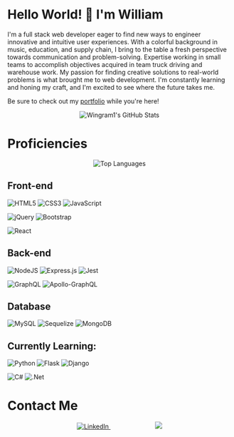 # Hello World! 👋 I'm William

I'm a full stack web developer eager to find new ways to engineer innovative and intuitive user experiences. With a colorful background in music, education, and supply chain, I bring to the table a fresh perspective towards communication and problem-solving. Expertise working in small teams to accomplish objectives acquired in team truck driving and warehouse work. My passion for finding creative solutions to real-world problems is what brought me to web development. I'm constantly learning and honing my craft, and I'm excited to see where the future takes me.

Be sure to check out my <a href='https://wingram1.github.io/portfolio'>portfolio</a> while you're here!

<!--
**wingram1/wingram1** is a ✨ _special_ ✨ repository because its `README.md` (this file) appears on your GitHub profile.

Here are some ideas to get you started:

- 🔭 I’m currently working on ...
- 🌱 I’m currently learning ...
- 👯 I’m looking to collaborate on ...
- 🤔 I’m looking for help with ...
- 💬 Ask me about ...
- 📫 How to reach me: ...
- 😄 Pronouns: ...
- ⚡ Fun fact: ...
-->

<p align="center">
<img src="https://github-readme-stats.vercel.app/api?username=wingram1&theme=tokyonight" alt="Wingram1's GitHub Stats" />
</p>

# Proficiencies

<p align="center">
<img src="https://github-readme-stats.vercel.app/api/top-langs/?username=wingram1&layout=compact" alt="Top Languages" />
</p>

## Front-end

<!-- html/css/js + libraries -->

![HTML5](https://img.shields.io/badge/html5-%23E34F26.svg?style=for-the-badge&logo=html5&logoColor=white)
![CSS3](https://img.shields.io/badge/css3-%231572B6.svg?style=for-the-badge&logo=css3&logoColor=white)
![JavaScript](https://img.shields.io/badge/javascript-%23323330.svg?style=for-the-badge&logo=javascript&logoColor=%23F7DF1E)

<!-- libraries -->

![jQuery](https://img.shields.io/badge/jquery-%230769AD.svg?style=for-the-badge&logo=jquery&logoColor=white)
![Bootstrap](https://img.shields.io/badge/bootstrap-%23563D7C.svg?style=for-the-badge&logo=bootstrap&logoColor=white)

<!-- frontend frameworks -->

![React](https://img.shields.io/badge/react-%2320232a.svg?style=for-the-badge&logo=react&logoColor=%2361DAFB)

## Back-end

<!-- Node.js -->

![NodeJS](https://img.shields.io/badge/node.js-6DA55F?style=for-the-badge&logo=node.js&logoColor=white)
![Express.js](https://img.shields.io/badge/express.js-%23404d59.svg?style=for-the-badge&logo=express&logoColor=%2361DAFB)
![Jest](https://img.shields.io/badge/-jest-%23C21325?style=for-the-badge&logo=jest&logoColor=white)


<!-- GraphQL -->

![GraphQL](https://img.shields.io/badge/-GraphQL-E10098?style=for-the-badge&logo=graphql&logoColor=white)
![Apollo-GraphQL](https://img.shields.io/badge/-ApolloGraphQL-311C87?style=for-the-badge&logo=apollo-graphql)

## Database

![MySQL](https://img.shields.io/badge/mysql-%2300f.svg?style=for-the-badge&logo=mysql&logoColor=white) ![Sequelize](https://img.shields.io/badge/Sequelize-52B0E7?style=for-the-badge&logo=Sequelize&logoColor=white) ![MongoDB](https://img.shields.io/badge/MongoDB-%234ea94b.svg?style=for-the-badge&logo=mongodb&logoColor=white)

## Currently Learning:

<!-- Python -->

![Python](https://img.shields.io/badge/python-3670A0?style=for-the-badge&logo=python&logoColor=ffdd54)
![Flask](https://img.shields.io/badge/flask-%23000.svg?style=for-the-badge&logo=flask&logoColor=white)
![Django](https://img.shields.io/badge/django-%23092E20.svg?style=for-the-badge&logo=django&logoColor=white)

<!-- C# -->
![C#](https://img.shields.io/badge/c%23-%23239120.svg?style=for-the-badge&logo=c-sharp&logoColor=white)
![.Net](https://img.shields.io/badge/.NET-5C2D91?style=for-the-badge&logo=.net&logoColor=white)

# Contact Me

<p align="center">
<a style="margin: 0 50px;" href='https://www.linkedin.com/in/wingram1/'>
    <img src='https://img.shields.io/badge/linkedin-%230077B5.svg?style=for-the-badge&logo=linkedin&logoColor=white' alt="LinkedIn"/>
</a>
<a style="margin: 0 50px;" href='mailto:waingram96@gmail.com'>
    <img src='https://img.shields.io/badge/Gmail-D14836?style=for-the-badge&logo=gmail&logoColor=white'>
</a>
</p>
